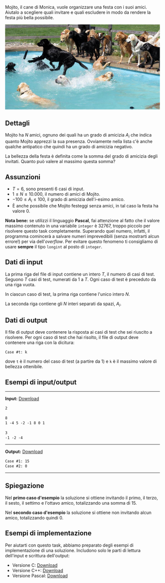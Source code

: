 Mojito, il cane di Monica, vuole organizzare una festa con i suoi amici. Aiutalo a scegliere quali invitare e quali escludere in modo da rendere la festa più bella possibile.

![Foto dall'ultima festa in piscina organizzata da Mojito](party.jpg "Foto dall'ultima festa in piscina organizzata da Mojito")


## Dettagli

Mojito ha $N$ amici, ognuno dei quali ha un grado di amicizia $A_i$ che indica quanto Mojito apprezzi la sua presenza. Ovviamente nella lista c'è anche qualche antipatico che quindi ha un grado di amicizia negativo.

La bellezza della festa è definita come la somma del grado di amicizia degli invitati. Quanto può valere al massimo questa somma?

## Assunzioni

- $T=6$, sono presenti $6$ casi di input.
- $1 \le N \le 10.000$, il numero di amici di Mojito.
- $-100 \le A_i \le 100$, il grado di amicizia dell'$i$-esimo amico.
- È anche possibile che Mojito festeggi senza amici, in tal caso la festa ha valore $0$.

**Nota bene:** se utilizzi il linguaggio **Pascal**, fai attenzione al fatto che il valore massimo contenuto in una variabile `integer` è $32767$, troppo piccolo per risolvere questo task completamente. Superando quel numero, infatti, il programma comincerà a salvare numeri imprevedibili (senza mostrarti alcun errore!) per via dell'*overflow*. Per evitare questo fenomeno ti consigliamo di usare **sempre** il tipo `longint` al posto di `integer`.

## Dati di input

La prima riga del file di input contiene un intero $T$, il numero di casi di test. Seguono $T$ casi di test, numerati da $1$ a $T$. Ogni caso di test è preceduto da una riga vuota.

In ciascun caso di test, la prima riga contiene l'unico intero $N$.

La seconda riga contiene gli $N$ interi separati da spazi, $A_i$.

## Dati di output

Il file di output deve contenere la risposta ai casi di test che sei riuscito a risolvere. Per ogni caso di test che hai risolto, il file di output deve contenere una riga con la dicitura:

```
Case #t: k
```

dove `t` è il numero del caso di test (a partire da $1$) e `k` è il massimo valore di bellezza ottenibile.

## Esempi di input/output

***

**Input:** [Download](party_input_example.txt)
```
2

8
1 -4 5 -2 -1 8 0 1

3
-1 -2 -4
```

***

**Output:**  [Download](party_output_example.txt)
```
Case #1: 15
Case #2: 0
```

***

## Spiegazione

Nel **primo caso d'esempio** la soluzione si ottiene invitando il primo, il terzo, il sesto, il settimo e l'ottavo amico, totalizzando una somma di $15$.

Nel **secondo caso d'esempio** la soluzione si ottiene non invitando alcun amico, totalizzando quindi $0$.

## Esempi di implementazione

Per aiutarti con questo task, abbiamo preparato degli esempi di implementazione di una soluzione. Includono solo le parti di lettura dell'input e scrittura dell'output:

- Versione C: [Download](party.c)
- Versione C++: [Download](party.cpp)
- Versione Pascal: [Download](party.pas)
